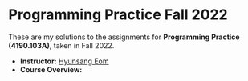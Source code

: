 # Programming Practice Fall 2022

These are my solutions to the assignments for **Programming Practice (4190.103A)**, taken in Fall 2022.

- **Instructor:** [Hyunsang Eom]([http://kwangkeunyi.snu.ac.kr](https://cse.snu.ac.kr/en/people/faculty/83))
- **Course Overview:**
